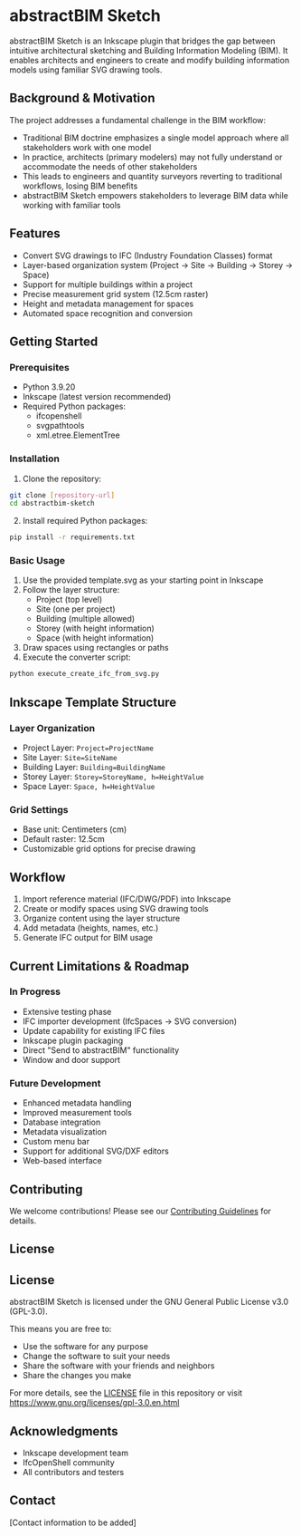# abstractBIM Sketch

abstractBIM Sketch is an Inkscape plugin that bridges the gap between intuitive architectural sketching and Building Information Modeling (BIM). It enables architects and engineers to create and modify building information models using familiar SVG drawing tools.

## Background & Motivation

The project addresses a fundamental challenge in the BIM workflow:

- Traditional BIM doctrine emphasizes a single model approach where all stakeholders work with one model
- In practice, architects (primary modelers) may not fully understand or accommodate the needs of other stakeholders
- This leads to engineers and quantity surveyors reverting to traditional workflows, losing BIM benefits
- abstractBIM Sketch empowers stakeholders to leverage BIM data while working with familiar tools

## Features

- Convert SVG drawings to IFC (Industry Foundation Classes) format
- Layer-based organization system (Project → Site → Building → Storey → Space)
- Support for multiple buildings within a project
- Precise measurement grid system (12.5cm raster)
- Height and metadata management for spaces
- Automated space recognition and conversion

## Getting Started

### Prerequisites

- Python 3.9.20
- Inkscape (latest version recommended)
- Required Python packages:
  - ifcopenshell
  - svgpathtools
  - xml.etree.ElementTree

### Installation

1. Clone the repository:
```bash
git clone [repository-url]
cd abstractbim-sketch
```

2. Install required Python packages:
```bash
pip install -r requirements.txt
```

### Basic Usage

1. Use the provided template.svg as your starting point in Inkscape
2. Follow the layer structure:
   - Project (top level)
   - Site (one per project)
   - Building (multiple allowed)
   - Storey (with height information)
   - Space (with height information)
3. Draw spaces using rectangles or paths
4. Execute the converter script:
```bash
python execute_create_ifc_from_svg.py
```

## Inkscape Template Structure

### Layer Organization
- Project Layer: `Project=ProjectName`
- Site Layer: `Site=SiteName`
- Building Layer: `Building=BuildingName`
- Storey Layer: `Storey=StoreyName, h=HeightValue`
- Space Layer: `Space, h=HeightValue`

### Grid Settings
- Base unit: Centimeters (cm)
- Default raster: 12.5cm
- Customizable grid options for precise drawing

## Workflow

1. Import reference material (IFC/DWG/PDF) into Inkscape
2. Create or modify spaces using SVG drawing tools
3. Organize content using the layer structure
4. Add metadata (heights, names, etc.)
5. Generate IFC output for BIM usage

## Current Limitations & Roadmap

### In Progress
- Extensive testing phase
- IFC importer development (IfcSpaces → SVG conversion)
- Update capability for existing IFC files
- Inkscape plugin packaging
- Direct "Send to abstractBIM" functionality
- Window and door support

### Future Development
- Enhanced metadata handling
- Improved measurement tools
- Database integration
- Metadata visualization
- Custom menu bar
- Support for additional SVG/DXF editors
- Web-based interface

## Contributing

We welcome contributions! Please see our [Contributing Guidelines](CONTRIBUTING.md) for details.

## License

## License

abstractBIM Sketch is licensed under the GNU General Public License v3.0 (GPL-3.0).

This means you are free to:
- Use the software for any purpose
- Change the software to suit your needs
- Share the software with your friends and neighbors
- Share the changes you make

For more details, see the [LICENSE](LICENSE) file in this repository or visit https://www.gnu.org/licenses/gpl-3.0.en.html

## Acknowledgments

- Inkscape development team
- IfcOpenShell community
- All contributors and testers

## Contact

[Contact information to be added]